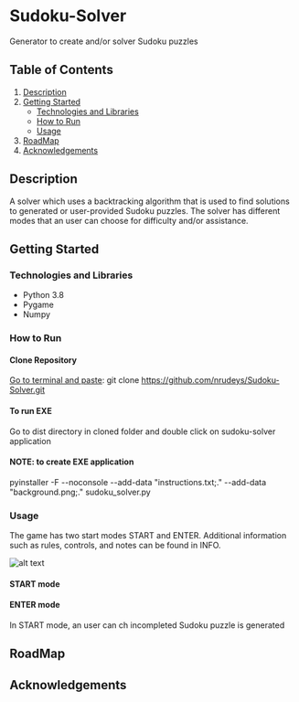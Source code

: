 # Sudoku-Solver

Generator to create and/or solver Sudoku puzzles

## Table of Contents
1. [Description](#description)
2. [Getting Started](#getting-started)
    * [Technologies and Libraries](#technologies-and-libraries)
    * [How to Run](#how-to-run)
    * [Usage](#usage)
3. [RoadMap](#roadmap)
4. [Acknowledgements](#acknowledgements)

## Description
A solver which uses a backtracking algorithm that is used to find solutions to 
generated or user-provided Sudoku puzzles. The solver has different modes that 
an user can choose for difficulty and/or assistance.

## Getting Started
### Technologies and Libraries
* Python 3.8
* Pygame
* Numpy
### How to Run
#### Clone Repository
<ins>Go to terminal and paste</ins>: git clone https://github.com/nrudeys/Sudoku-Solver.git

#### To run EXE
Go to dist directory in cloned folder and double click on sudoku-solver
application

#### NOTE: to create EXE application
pyinstaller -F --noconsole --add-data "instructions.txt;." --add-data "background.png;." sudoku_solver.py

### Usage
The game has two start modes START and ENTER. Additional information such as
rules, controls, and notes can be found in INFO.

![alt text](https://github.com/nrudeys/Sudoku-Solver/blob/fec704913523408788eb4a3e284b04c530d60f79/start_game.png=250x250)


#### START mode

#### ENTER mode

In START mode, an user can ch
incompleted
Sudoku puzzle is generated 


## RoadMap
## Acknowledgements
